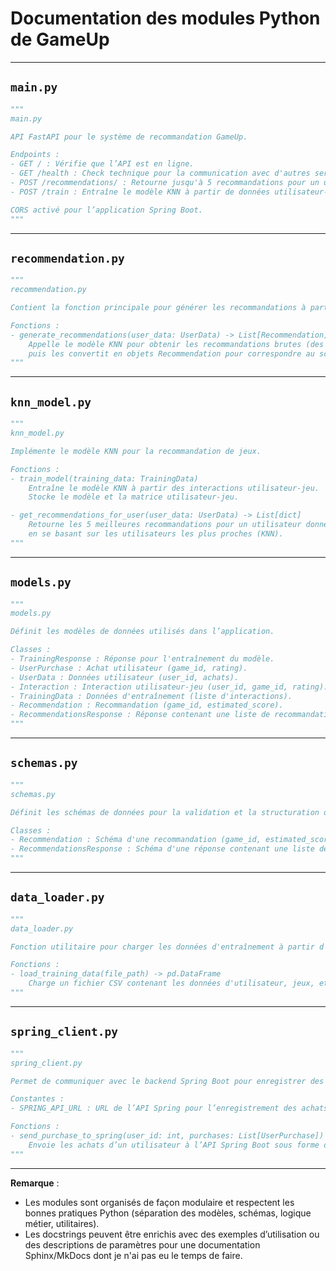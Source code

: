 # Documentation des modules Python de GameUp

---

## `main.py`

```python
"""
main.py

API FastAPI pour le système de recommandation GameUp.

Endpoints :
- GET / : Vérifie que l’API est en ligne.
- GET /health : Check technique pour la communication avec d'autres services.
- POST /recommendations/ : Retourne jusqu'à 5 recommandations pour un utilisateur donné.
- POST /train : Entraîne le modèle KNN à partir de données utilisateur-jeu.

CORS activé pour l’application Spring Boot.
"""
```

---

## `recommendation.py`

```python
"""
recommendation.py

Contient la fonction principale pour générer les recommandations à partir des données utilisateur.

Fonctions :
- generate_recommendations(user_data: UserData) -> List[Recommendation]
    Appelle le modèle KNN pour obtenir les recommandations brutes (des dicts),
    puis les convertit en objets Recommendation pour correspondre au schéma.
"""
```

---

## `knn_model.py`

```python
"""
knn_model.py

Implémente le modèle KNN pour la recommandation de jeux.

Fonctions :
- train_model(training_data: TrainingData)
    Entraîne le modèle KNN à partir des interactions utilisateur-jeu.
    Stocke le modèle et la matrice utilisateur-jeu.

- get_recommendations_for_user(user_data: UserData) -> List[dict]
    Retourne les 5 meilleures recommandations pour un utilisateur donné,
    en se basant sur les utilisateurs les plus proches (KNN).
"""
```

---

## `models.py`

```python
"""
models.py

Définit les modèles de données utilisés dans l’application.

Classes :
- TrainingResponse : Réponse pour l'entraînement du modèle.
- UserPurchase : Achat utilisateur (game_id, rating).
- UserData : Données utilisateur (user_id, achats).
- Interaction : Interaction utilisateur-jeu (user_id, game_id, rating).
- TrainingData : Données d'entraînement (liste d'interactions).
- Recommendation : Recommandation (game_id, estimated_score).
- RecommendationsResponse : Réponse contenant une liste de recommandations.
"""
```

---

## `schemas.py`

```python
"""
schemas.py

Définit les schémas de données pour la validation et la structuration des réponses API.

Classes :
- Recommendation : Schéma d'une recommandation (game_id, estimated_score).
- RecommendationsResponse : Schéma d'une réponse contenant une liste de recommandations.
"""
```

---

## `data_loader.py`

```python
"""
data_loader.py

Fonction utilitaire pour charger les données d'entraînement à partir d'un fichier CSV.

Fonctions :
- load_training_data(file_path) -> pd.DataFrame
    Charge un fichier CSV contenant les données d'utilisateur, jeux, etc.
"""
```

---

## `spring_client.py`

```python
"""
spring_client.py

Permet de communiquer avec le backend Spring Boot pour enregistrer des achats.

Constantes :
- SPRING_API_URL : URL de l’API Spring pour l’enregistrement des achats.

Fonctions :
- send_purchase_to_spring(user_id: int, purchases: List[UserPurchase])
    Envoie les achats d’un utilisateur à l’API Spring Boot sous forme de payload JSON.
"""
```

---

**Remarque** :

- Les modules sont organisés de façon modulaire et respectent les bonnes pratiques Python (séparation des modèles,
  schémas, logique métier, utilitaires).
- Les docstrings peuvent être enrichis avec des exemples d’utilisation ou des descriptions de paramètres pour une
  documentation Sphinx/MkDocs dont je n'ai pas eu le temps de faire.
